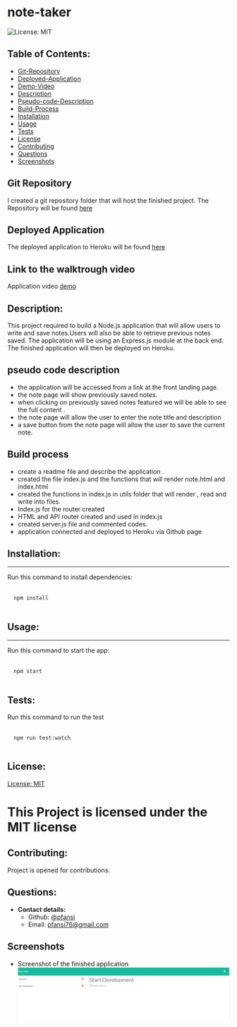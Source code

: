 # note-taker

![License: MIT](https://img.shields.io/badge/License-MIT-blue)

## Table of Contents:

- [Git-Repository](#git-repository)
- [Deployed-Application](#deployed-application)
- [Demo-Video](#walktrough-video)
- [Description](#description)
- [Pseudo-code-Description](#pseudo-code-description)
- [Build-Process](#build-process)
- [Installation](#installation)
- [Usage](#usage)
- [Tests](#tests)
- [License](#license)
- [Contributing](#contributing)
- [Questions](#questions)
- [Screenshots](#screenshots)

## Git Repository

I created a git repository folder that will host the finished project.
The Repository will be found [here](https://github.com/pfansi/note-taker)

## Deployed Application

The deployed application to Heroku will be found [here](https://pfansi-note-taker-express.herokuapp.com/notes)

## Link to the walktrough video

Application video [demo](https://watch.screencastify.com/v/wL4R3eTraFFwlwbNR8pA)

## Description:

This project required to build a Node.js application that will allow users to write and save notes.Users will also be able to retrieve previous notes saved.
The application will be using an Express.js module at the back end.
The finished application will then be deployed on Heroku.

## pseudo code description

- the application will be accessed from a link at the front landing page.
- the note page will show previously saved notes.
- when clicking on previously saved notes featured we will be able to see the full content .
- the note page will allow the user to enter the note title and description
- a save button from the note page will allow the user to save the current note.

## Build process

- create a readme file and describe the application .
- created the file index.js and the functions that will render note.html and index.html
- created the functions in index.js in utils folder that will render , read and write into files.
- Index.js for the router created
- HTML and API router created and used in index.js
- created server.js file and commented codes.
- application connected and deployed to Heroku via Github page

## Installation:

---

Run this command to install dependencies:

  <pre><code>
  npm install
  </code></pre>

## Usage:

---

Run this command to start the app:

  <pre><code>
  npm start
  </code></pre>

## Tests:

Run this command to run the test

<pre><code>
  npm run test:watch
  </code></pre>

## License:

[License: MIT](https://opensource.org/licenses/MIT)

# This Project is licensed under the MIT license

## Contributing:

Project is opened for contributions.

## Questions:

- **Contact details:**
  - Github: [@pfansi](https://github.com/pfansi)
  - Email: pfansi76@gmail.com

## Screenshots

- Screenshot of the finished application
  ![screenshot](./public/assets/images/note_taker_app.JPG)
